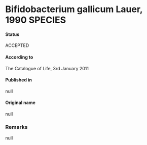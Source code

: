 # Bifidobacterium gallicum Lauer, 1990 SPECIES

#### Status
ACCEPTED

#### According to
The Catalogue of Life, 3rd January 2011

#### Published in
null

#### Original name
null

### Remarks
null